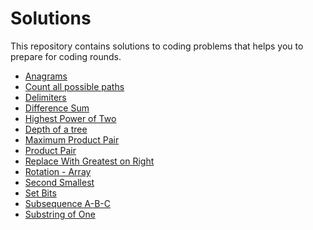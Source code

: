 # Solutions

This repository contains solutions to coding problems that helps you to prepare for coding rounds.

>
  - [Anagrams](https://github.com/staykirak/Solutions/blob/main/Easy/Anagrams.java)
  - [Count all possible paths](https://github.com/staykirak/Solutions/blob/main/Easy/Count_all_possible_paths.java)
  - [Delimiters](https://github.com/staykirak/Solutions/blob/main/Easy/Delimiters.java)
  - [Difference Sum](https://github.com/staykirak/Solutions/blob/main/Easy/Difference_Sum.java)
  - [Highest Power of Two](https://github.com/staykirak/Solutions/blob/main/Easy/Highest_power_of_two.java)
  - [Depth of a tree](https://github.com/staykirak/Solutions/blob/main/Easy/Max_Depth.java)
  - [Maximum Product Pair](https://github.com/staykirak/Solutions/blob/main/Easy/Maximum_Product_Pair.java)
  - [Product Pair](https://github.com/staykirak/Solutions/blob/main/Easy/Product_pair.java)
  - [Replace With Greatest on Right](https://github.com/staykirak/Solutions/blob/main/Easy/Replace_With_Greatest_On_Right.java)
  - [Rotation - Array](https://github.com/staykirak/Solutions/blob/main/Easy/Rotation.java)
  - [Second Smallest](https://github.com/staykirak/Solutions/blob/main/Easy/Second_smallest.java)
  - [Set Bits](https://github.com/staykirak/Solutions/blob/main/Easy/SetBits.java)
  - [Subsequence A-B-C](https://github.com/staykirak/Solutions/blob/main/Easy/Subsequences_A_B_C.java)
  - [Substring of One](https://github.com/staykirak/Solutions/blob/main/Easy/Substring_of_one.java)
